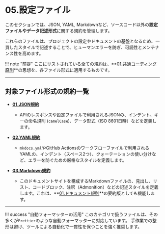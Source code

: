 # 05.設定ファイル

このセクションでは、JSON, YAML, Markdownなど、ソースコード以外の**設定ファイルやデータ記述形式**に関する規約を管理します。

これらのファイルは、プロジェクトの設定やドキュメントの基盤となるため、一貫したスタイルで記述することで、ヒューマンエラーを防ぎ、可読性とメンテナンス性を高めます。

!!! note "前提"
    ここにリストされている全ての規約は、**[01.共通コーディング原則](../../01_共通規則/01_共通コーディング原則.md)**の思想を、各ファイル形式に適用するものです。

---

## 対象ファイル形式の規約一覧

*   **[01.JSON規約](./01_JSON規約.md)**
    *   APIのレスポンスや設定ファイルで利用されるJSONの、インデント、キーの命名規則 (`camelCase`)、データ形式（ISO 8601日時）などを定義します。

*   **[02.YAML規約](./02_YAML規約.md)**
    *   `mkdocs.yml`やGitHub Actionsのワークフローファイルで利用されるYAMLの、インデント（スペース2つ）、クォーテーションの使い分けなど、エラーを防ぐための厳格なスタイルを定義します。

*   **[03.Markdown規約](./03_Markdown規約.md)**
    *   このドキュメントサイトを構成するMarkdownファイルの、見出し、リスト、コードブロック、注釈（Admonition）などの記述スタイルを定義します。これは、**[01.ドキュメント規則](../../03_ドキュメント規定/01_ドキュメント規則.md)**の要約版としても機能します。

---

!!! success "自動フォーマッターの活用"
    このカテゴリで扱うファイルは、その多くが`Prettier`のような自動フォーマッターに対応しています。
    手作業での整形は避け、ツールによる自動化で一貫性を保つことを強く推奨します。
